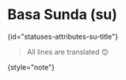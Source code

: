 # Basa Sunda (su)
{id="statuses-attributes-su-title"}


> All lines are translated 😊
>
{style="note"}
